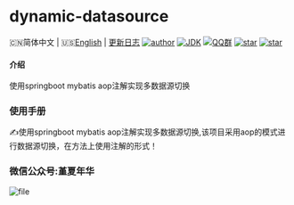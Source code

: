 # dynamic-datasource

🇨🇳简体中文 | 🇺🇸[English](./README.en.md) | [更新日志](https://gitee.com/Hacker-walker/dynamic-datasource)
[![author](https://img.shields.io/badge/author-walker-blue.svg)](https://wuxf.cn)
[![JDK](https://img.shields.io/badge/JDK-1.8-orange.svg)](https://github.com/Liu777/dynamic-datasource)
[![QQ群](https://img.shields.io/badge/chat-walkerQQ%E7%BE%A4-yellow.svg)](https://jq.qq.com/?_wv=1027&k=5mjexzD)
<a href="https://github.com/Liu777/dynamic-datasource"><img alt="star" src="https://img.shields.io/github/stars/Liu777/dynamic-datasource.svg?label=Stars&style=social"/></a>
[![star](https://gitee.com/Hacker-walker/dynamic-datasource/badge/star.svg?theme=dark)](https://gitee.com/Hacker-walker/dynamic-datasource/stargazers)

#### 介绍
使用springboot  mybatis  aop注解实现多数据源切换

### 使用手册
✍使用springboot mybatis aop注解实现多数据源切换,该项目采用aop的模式进行数据源切换，在方法上使用注解的形式！

### 微信公众号:堇夏年华
![file](https://images.gitee.com/uploads/images/2019/0610/161454_710bf233_2127888.png)
